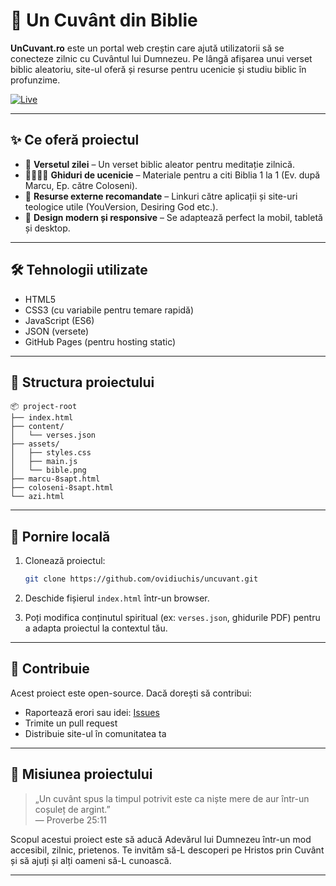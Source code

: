 # 🌱 Un Cuvânt din Biblie

**UnCuvant.ro** este un portal web creștin care ajută utilizatorii să se conecteze zilnic cu Cuvântul lui Dumnezeu. Pe lângă afișarea unui verset biblic aleatoriu, site-ul oferă și resurse pentru ucenicie și studiu biblic în profunzime.

[![Live](https://img.shields.io/badge/Vezi_live-uncuvant.ro-brightgreen?style=for-the-badge)](https://uncuvant.ro)

---

## ✨ Ce oferă proiectul

- 📖 **Versetul zilei** – Un verset biblic aleator pentru meditație zilnică.
- 🧍‍♂️🧍‍♀️ **Ghiduri de ucenicie** – Materiale pentru a citi Biblia 1 la 1 (Ev. după Marcu, Ep. către Coloseni).
- 🔗 **Resurse externe recomandate** – Linkuri către aplicații și site-uri teologice utile (YouVersion, Desiring God etc.).
- 📱 **Design modern și responsive** – Se adaptează perfect la mobil, tabletă și desktop.

---

## 🛠️ Tehnologii utilizate

- HTML5
- CSS3 (cu variabile pentru temare rapidă)
- JavaScript (ES6)
- JSON (versete)
- GitHub Pages (pentru hosting static)

---

## 📂 Structura proiectului

```
📦 project-root
├── index.html
├── content/
│   └── verses.json
├── assets/
│   ├── styles.css
│   ├── main.js
│   └── bible.png
├── marcu-8sapt.html
├── coloseni-8sapt.html
└── azi.html
```

---

## 🚀 Pornire locală

1. Clonează proiectul:
   ```bash
   git clone https://github.com/ovidiuchis/uncuvant.git
   ```

2. Deschide fișierul `index.html` într-un browser.

3. Poți modifica conținutul spiritual (ex: `verses.json`, ghidurile PDF) pentru a adapta proiectul la contextul tău.

---

## 🤝 Contribuie

Acest proiect este open-source. Dacă dorești să contribui:
- Raportează erori sau idei: [Issues](https://github.com/ovidiuchis/uncuvant/issues)
- Trimite un pull request
- Distribuie site-ul în comunitatea ta

---

## 🙏 Misiunea proiectului

> „Un cuvânt spus la timpul potrivit este ca niște mere de aur într-un coșuleț de argint.”  
> — Proverbe 25:11

Scopul acestui proiect este să aducă Adevărul lui Dumnezeu într-un mod accesibil, zilnic, prietenos. Te invităm să-L descoperi pe Hristos prin Cuvânt și să ajuți și alți oameni să-L cunoască.

---
